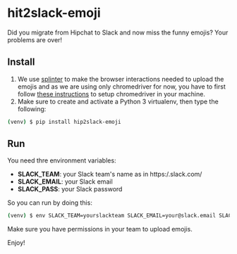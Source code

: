 # hit2slack-emoji

Did you migrate from Hipchat to Slack and now miss the funny emojis? Your problems are over!

## Install

1. We use [splinter](http://splinter.readthedocs.org/en/latest/index.html) to make the browser interactions needed to upload the emojis and as we are using only chromedriver for now, you have to first follow [these instructions](http://splinter.readthedocs.org/en/latest/drivers/chrome.html) to setup chromedriver in your machine.
2. Make sure to create and activate a Python 3 virtualenv, then type the following:

``` bash
(venv) $ pip install hip2slack-emoji
```

## Run

You need thre environment variables:
 - __SLACK_TEAM__: your Slack team's name as in https:/<yourteam>.slack.com/
 - __SLACK_EMAIL__: your Slack email
 - __SLACK_PASS__: your Slack password

So you can run by doing this:
``` bash
(venv) $ env SLACK_TEAM=yourslackteam SLACK_EMAIL=your@slack.email SLACK_PASS=yourslackpass python catchemall
```

Make sure you have permissions in your team to upload emojis.


Enjoy!
